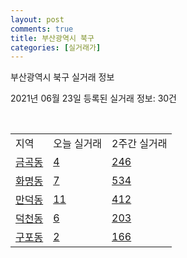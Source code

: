 ```yaml
---
layout: post
comments: true
title: 부산광역시 북구
categories: [실거래가]
---
```


부산광역시 북구 실거래 정보

2021년 06월 23일 등록된 실거래 정보: 30건

<script type="text/javascript">
  google.charts.load('current', {'packages':['corechart']});
  google.charts.setOnLoadCallback(drawChart);

  function drawChart() {
    var data = google.visualization.arrayToDataTable([['거래일', '매매', '전월세', '전매'], ['2021-02', 0, 17, 0], ['2021-03', 6, 75, 0], ['2021-04', 219, 203, 13], ['2021-05', 418, 288, 32], ['2021-06', 153, 131, 6]]);

    var options = {
      title: '최근 유형별 거래량 추이',
      legend: { position: 'bottom' }
    };

    var chart = new google.visualization.LineChart(document.getElementById('columnchart_material'));
    chart.draw(data, (options));
  }
</script>

<div id="columnchart_material" style="width: 450px; margin-left: -35px"></div>
<br>
<table class="sortable">
  <tr>
    <td>지역</td>
    <td>오늘 실거래</td>
    <td>2주간 실거래</td>
  </tr>

  
  <tr class="item">
    <td><a href="2632010100.html">금곡동</a></td>
    <td><a href="2632010100.html">4</a></td>
    <td><a href="2632010100.html">246</a></td>
  </tr>
    

  <tr class="item">
    <td><a href="2632010200.html">화명동</a></td>
    <td><a href="2632010200.html">7</a></td>
    <td><a href="2632010200.html">534</a></td>
  </tr>
    

  <tr class="item">
    <td><a href="2632010300.html">만덕동</a></td>
    <td><a href="2632010300.html">11</a></td>
    <td><a href="2632010300.html">412</a></td>
  </tr>
    

  <tr class="item">
    <td><a href="2632010400.html">덕천동</a></td>
    <td><a href="2632010400.html">6</a></td>
    <td><a href="2632010400.html">203</a></td>
  </tr>
    

  <tr class="item">
    <td><a href="2632010500.html">구포동</a></td>
    <td><a href="2632010500.html">2</a></td>
    <td><a href="2632010500.html">166</a></td>
  </tr>
    


</table>


    